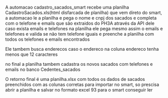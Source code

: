A automacao cadastro_sacados_smart recebe uma planilha CadastroSacados.xls(html disfarcada de planilha) que vem direto do smart,
a automacao le a planilha e pega o nome e cnpj dos sacados e completa com o telefone e emails que são extraidos do PH3A através da API dele
caso exista emails e telefones na planilha ele pega mesmo assim o emails e telefones e valida se não tem telefone iguais e preenche a planilha com
todos os telefones e emails encontrados


Ele tambem busca enderecos caso o endereco na coluna endereco tenha menos que 12 caracteres

no final a planilha tambem cadastra os novos sacados com telefones e emails no banco Cedentes_sacados

O retorno final é uma planilha.xlsx com todos os dados de sacados preenchidos com as colunas corretas para importar no smart, so prescisa abrir a planilha e salvar no formato excel 93 para o smart conseguir ler

